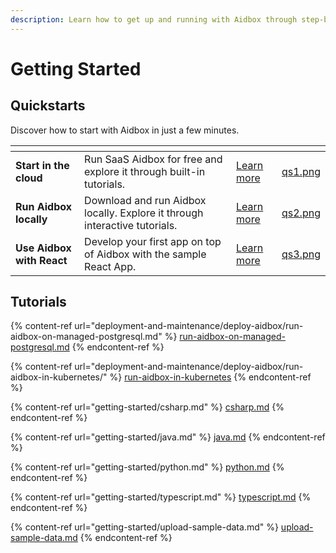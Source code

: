 ```yaml
---
description: Learn how to get up and running with Aidbox through step-by-step tutorials.
---
```


# Getting Started

## Quickstarts

Discover how to start with Aidbox in just a few minutes.

<table data-view="cards"><thead><tr><th></th><th></th><th></th><th data-hidden data-card-cover data-type="files"></th></tr></thead><tbody><tr><td><strong>Start in the cloud</strong></td><td>Run SaaS Aidbox for free and explore it through built-in tutorials.</td><td><a href="getting-started/run-aidbox-in-sandbox.md">Learn more</a></td><td><a href="../.gitbook/assets/qs1.png">qs1.png</a></td></tr><tr><td><strong>Run Aidbox locally</strong></td><td>Download and run Aidbox locally. Explore it through interactive tutorials.</td><td><a href="getting-started/run-aidbox-locally.md">Learn more</a></td><td><a href="../.gitbook/assets/qs2.png">qs2.png</a></td></tr><tr><td><strong>Use Aidbox with React</strong></td><td>Develop your first app on top of Aidbox with the sample React App.</td><td><a href="developer-experience/use-aidbox-with-react.md">Learn more</a></td><td><a href="../.gitbook/assets/qs3.png">qs3.png</a></td></tr></tbody></table>

## Tutorials

{% content-ref url="deployment-and-maintenance/deploy-aidbox/run-aidbox-on-managed-postgresql.md" %}
[run-aidbox-on-managed-postgresql.md](deployment-and-maintenance/deploy-aidbox/run-aidbox-on-managed-postgresql.md)
{% endcontent-ref %}

{% content-ref url="deployment-and-maintenance/deploy-aidbox/run-aidbox-in-kubernetes/" %}
[run-aidbox-in-kubernetes](deployment-and-maintenance/deploy-aidbox/run-aidbox-in-kubernetes/)
{% endcontent-ref %}

{% content-ref url="getting-started/csharp.md" %}
[csharp.md](getting-started/csharp.md)
{% endcontent-ref %}

{% content-ref url="getting-started/java.md" %}
[java.md](getting-started/java.md)
{% endcontent-ref %}

{% content-ref url="getting-started/python.md" %}
[python.md](getting-started/python.md)
{% endcontent-ref %}

{% content-ref url="getting-started/typescript.md" %}
[typescript.md](getting-started/typescript.md)
{% endcontent-ref %}

{% content-ref url="getting-started/upload-sample-data.md" %}
[upload-sample-data.md](getting-started/upload-sample-data.md)
{% endcontent-ref %}
